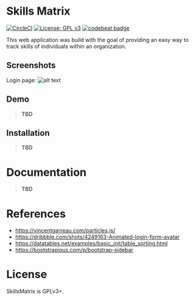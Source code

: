 # Skills Matrix
[![CircleCI](https://circleci.com/gh/luiz1361/SkillsMatrix.svg?style=svg)](https://circleci.com/gh/luiz1361/SkillsMatrix) [![License: GPL v3](https://img.shields.io/badge/License-GPL%20v3-blue.svg)](https://www.gnu.org/licenses/gpl-3.0) [![codebeat badge](https://codebeat.co/badges/af8254f0-55dd-4bbd-8397-626c83554cd0)](https://codebeat.co/projects/github-com-luiz1361-skillsmatrix-master)

This web application was build with the goal of providing an easy way to track skills of individuals within an organization.

## Screenshots
Login page: 
![alt text](https://github.com/luiz1361/SkillsMatrix/raw/master/docs/screenshots/login.png)

## Demo
> **TBD**

## Installation
> **TBD**

# Documentation
> **TBD**

# References
* https://vincentgarreau.com/particles.js/
* https://dribbble.com/shots/4249163-Animated-login-form-avatar
* https://datatables.net/examples/basic_init/table_sorting.html
* https://bootstrapious.com/p/bootstrap-sidebar

# License
SkillsMatrix is GPLv3+.
